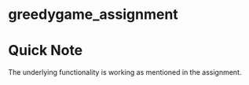 # greedygame_assignment
# Quick Note
The underlying functionality is working as mentioned in the assignment. 
